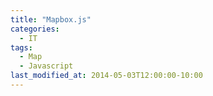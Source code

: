 ```yaml
---
title: "Mapbox.js"
categories:
  - IT
tags:
  - Map
  - Javascript
last_modified_at: 2014-05-03T12:00:00-10:00
---
```

